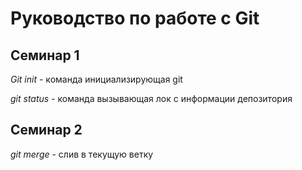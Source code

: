 # Руководство по работе с Git

## Семинар 1
*Git init* - команда инициализирующая git

*git status* - команда вызывающая лок с информации депозитория 

## Семинар 2
*git merge* - cлив в текущую ветку